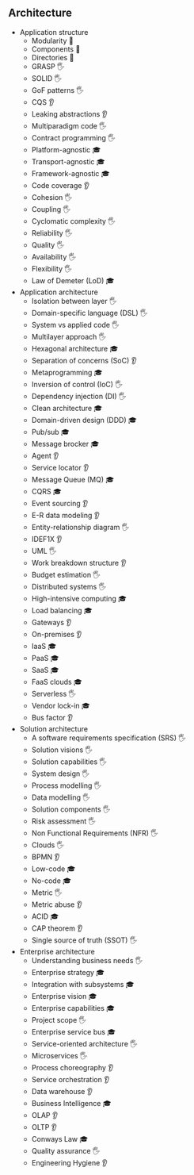 ## Architecture

- Application structure
  - Modularity 🙋
  - Components 🙋
  - Directories 🙋
  - GRASP 🖐️
  - SOLID 🖐️
  - GoF patterns 🖐️
  - CQS 👂
  - Leaking abstractions 👂
  - Multiparadigm code 🖐️
  - Contract programming 🖐️
  - Platform-agnostic 🎓
  - Transport-agnostic 🎓
  - Framework-agnostic 🎓
  - Code coverage 👂
  - Cohesion 🖐️
  - Coupling 🖐️
  - Cyclomatic complexity 🖐️
  - Reliability 🖐️
  - Quality 🖐️
  - Availability 🖐️
  - Flexibility 🖐️
  - Law of Demeter (LoD) 🎓
- Application architecture
  - Isolation between layer 🖐️
  - Domain-specific language (DSL) 🖐️
  - System vs applied code 🖐️
  - Multilayer approach 🖐️
  - Hexagonal architecture 🎓
  - Separation of concerns (SoC) 👂
  - Metaprogramming 🎓
  - Inversion of control (IoC) 🖐️
  - Dependency injection (DI) 🖐️
  - Clean architecture 🎓
  - Domain-driven design (DDD) 🎓
  - Pub/sub 🎓
  - Message brocker 🎓
  - Agent 👂
  - Service locator 👂
  - Message Queue (MQ) 🎓
  - CQRS 🎓
  - Event sourcing 👂
  - E-R data modeling 👂
  - Entity-relationship diagram 🖐️
  - IDEF1X 👂
  - UML 🖐️
  - Work breakdown structure 👂
  - Budget estimation 🖐️
  - Distributed systems 🖐️
  - High-intensive computing 🎓
  - Load balancing 🎓
  - Gateways 👂
  - On-premises 👂
  - IaaS 🎓
  - PaaS 🎓
  - SaaS 🎓
  - FaaS clouds 🎓
  - Serverless 🖐️
  - Vendor lock-in 🎓
  - Bus factor 👂
- Solution architecture
  - A software requirements specification (SRS) 🖐️
  - Solution visions 🖐️
  - Solution capabilities 🖐️
  - System design 🖐️
  - Process modelling 🖐️
  - Data modelling 🖐️
  - Solution components 🖐️
  - Risk assessment 🖐️
  - Non Functional Requirements (NFR) 🖐️
  - Clouds 🖐️
  - BPMN 👂
  - Low-code 🎓
  - No-code 🎓
  - Metric 🖐️
  - Metric abuse 👂
  - ACID 🎓
  - CAP theorem 👂
  - Single source of truth (SSOT) 🖐️
- Enterprise architecture
  - Understanding business needs 🖐️
  - Enterprise strategy 🎓
  - Integration with subsystems 🎓
  - Enterprise vision 🎓
  - Enterprise capabilities 🎓
  - Project scope 🖐️
  - Enterprise service bus 🎓
  - Service-oriented architecture 🖐️
  - Microservices 🖐️
  - Process choreography 👂
  - Service orchestration 👂
  - Data warehouse 👂
  - Business Intelligence 🎓
  - OLAP 👂
  - OLTP 👂
  - Conways Law 🎓
  - Quality assurance 🖐️
  - Engineering Hygiene 👂
